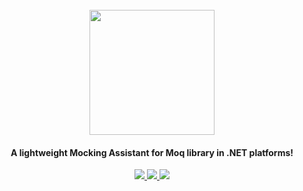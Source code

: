 <h1 align="center">
  <br>
  <img src="https://user-images.githubusercontent.com/29013117/107876653-41bf9d00-6ed8-11eb-90b0-770dccce5964.png" width="200"></a>
</h1>

<h4 align="center">A lightweight Mocking Assistant for Moq library in .NET platforms!</h4>


<p align="center">
  <a href="https://github.com/omeerkorkmazz/MoqAssist/blob/main/LICENSE">
    <img src="https://img.shields.io/github/license/Naereen/StrapDown.js.svg">
  </a> 
  
  <a href="https://github.com/omeerkorkmazz/MoqAssist/stargazers/">
    <img src="https://img.shields.io/github/stars/omeerkorkmazz/MoqAssist.svg?style=social&label=Star&maxAge=2592000">
  </a> 
  
  <a href="#">
    <img src="https://img.shields.io/badge/dotnet-core5.0-brightgreen">
  </a>
 
  
</p>
